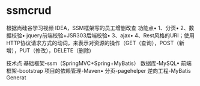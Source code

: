 # ssmcrud
根据尚硅谷学习视频
IDEA，SSM框架写的员工增删改查
功能点• 
1、分页• 
2、数据校验• jquery前端校验+JSR303后端校验• 
3、ajax• 
4、Rest风格的URI；使用HTTP协议请求方式的动词，来表示对资源的操作（GET（查询），POST（新增），PUT（修改），DELETE（删除)

技术点
 基础框架-ssm（SpringMVC+Spring+MyBatis）
 数据库-MySQL• 前端框架-bootstrap
 项目的依赖管理-Maven• 分页-pagehelper
 逆向工程-MyBatis Generat

